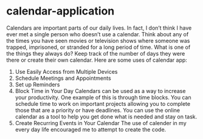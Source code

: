 # calendar-application
Calendars are important parts of our daily lives. In fact, I don’t think I have ever met a single person who doesn’t use a calendar.
Think about any of the times you have seen movies or television shows where someone was trapped, imprisoned, or stranded for a long period of time. 
What is one of the things they always do? Keep track of the number of days they were there or create their own calendar.
Here are some uses of calendar app:
1. Use Easily Access from Multiple Devices
2. Schedule Meetings and Appointments
3. Set up Reminders
4. Block Time in Your Day
      Calendars can be used as a way to increase your productivity. One example of this is through time blocks.
      You can schedule time to work on important projects allowing you to complete those that are a priority or have deadlines.
      You can use the online calendar as a tool to help you get done what is needed and stay on task. 
5. Create Recurring Events in Your Calendar
The use of calender in my every day life encouraged me to attempt to create the code. 
      
